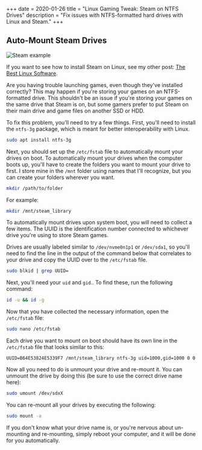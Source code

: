 +++
date = 2020-01-26
title = "Linux Gaming Tweak: Steam on NTFS Drives"
description = "Fix issues with NTFS-formatted hard drives with Linux and Steam."
+++

## Auto-Mount Steam Drives

![Steam example](https://img.cleberg.io/blog/007-the-best-linux-software/steam.png "Steam example")

If you want to see how to install Steam on Linux, see my other post: [The Best Linux Software](../the-best-linux-software/).

Are you having trouble launching games, even though they've installed correctly? This may happen if you're storing your games on an NTFS-formatted drive. This shouldn't be an issue if you're storing your games on the same drive that Steam is on, but some gamers prefer to put Steam on their main drive and game files on another SSD or HDD.

To fix this problem, you'll need to try a few things. First, you'll need to install the `ntfs-3g` package, which is meant for better interoperability with Linux.

```bash
sudo apt install ntfs-3g
```

Next, you should set up the `/etc/fstab` file to automatically mount your drives on boot. To automatically mount your drives when the computer boots up, you'll have to create the folders you want to mount your drive to first. I store mine in the `/mnt` folder using names that I'll recognize, but you can create your folders wherever you want.

```bash
mkdir /path/to/folder
```

For example:

```bash
mkdir /mnt/steam_library
```

To automatically mount drives upon system boot, you will need to collect a few items. The UUID is the identification number connected to whichever drive you're using to store Steam games.

Drives are usually labeled similar to `/dev/nvme0n1p1` or `/dev/sda1`, so you'll need to find the line in the output of the command below that correlates to your drive and copy the UUID over to the `/etc/fstab` file.

```bash
sudo blkid | grep UUID=
```

Next, you'll need your `uid` and `gid`.. To find these, run the following command:

```bash
id -u && id -g
```

Now that you have collected the necessary information, open the `/etc/fstab` file:

```bash
sudo nano /etc/fstab
```

Each drive you want to mount on boot should have its own line in the `/etc/fstab` file that looks similar to this:

```config
UUID=B64E53824E5339F7 /mnt/steam_library ntfs-3g uid=1000,gid=1000 0 0
```

Now all you need to do is unmount your drive and re-mount it. You can unmount the drive by doing this (be sure to use the correct drive name here):

```bash
sudo umount /dev/sdxX
```

You can re-mount all your drives by executing the following:

```bash
sudo mount -a
```

If you don't know what your drive name is, or you're nervous about un-mounting and re-mounting, simply reboot your computer, and it will be done for you automatically.
